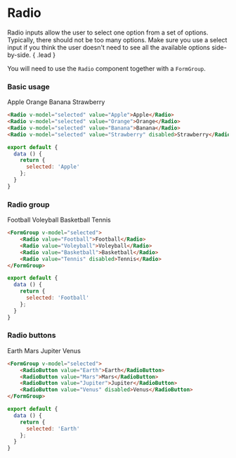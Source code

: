 # Radio
Radio inputs allow the user to select one option from a set of options. Typically, there should not be too many options. 
Make sure you use a select input if you think the user doesn't need to see all the available options side-by-side. { .lead }

You will need to use the `Radio` component together with a `FormGroup`.

### Basic usage

<Radio v-model="selected" value="Apple">Apple</Radio>
<Radio v-model="selected" value="Orange">Orange</Radio>
<Radio v-model="selected" value="Banana">Banana</Radio>
<Radio v-model="selected" value="Strawberry" disabled>Strawberry</Radio>

~~~html
<Radio v-model="selected" value="Apple">Apple</Radio>
<Radio v-model="selected" value="Orange">Orange</Radio>
<Radio v-model="selected" value="Banana">Banana</Radio>
<Radio v-model="selected" value="Strawberry" disabled>Strawberry</Radio>
~~~

~~~js
export default {
  data () {
    return {
      selected: 'Apple'
    };
  }
}
~~~

### Radio group

<FormGroup v-model="selectedGroup">
    <Radio value="Football">Football</Radio>
    <Radio value="Voleyball">Voleyball</Radio>
    <Radio value="Basketball">Basketball</Radio>
    <Radio value="Tennis" disabled>Tennis</Radio>
</FormGroup>

~~~html
<FormGroup v-model="selected">
    <Radio value="Football">Football</Radio>
    <Radio value="Voleyball">Voleyball</Radio>
    <Radio value="Basketball">Basketball</Radio>
    <Radio value="Tennis" disabled>Tennis</Radio>
</FormGroup>
~~~

~~~js
export default {
  data () {
    return {
      selected: 'Football'
    };
  }
}
~~~

### Radio buttons
<FormGroup v-model="selectedButton">
    <RadioButton value="Earth">Earth</RadioButton>
    <RadioButton value="Mars">Mars</RadioButton>
    <RadioButton value="Jupiter">Jupiter</RadioButton>
    <RadioButton value="Venus" disabled>Venus</RadioButton>
</FormGroup>

~~~html
<FormGroup v-model="selected">
    <RadioButton value="Earth">Earth</RadioButton>
    <RadioButton value="Mars">Mars</RadioButton>
    <RadioButton value="Jupiter">Jupiter</RadioButton>
    <RadioButton value="Venus" disabled>Venus</RadioButton>
</FormGroup>
~~~

~~~js
export default {
  data () {
    return {
      selected: 'Earth'
    };
  }
}
~~~

